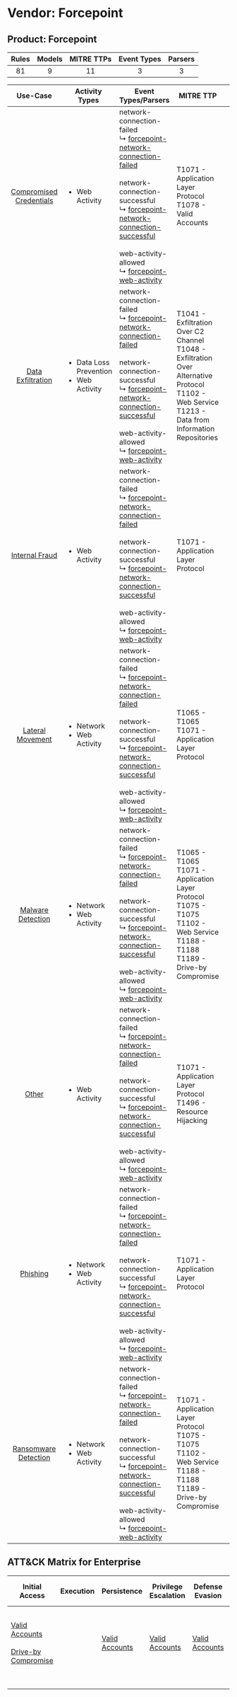 Vendor: Forcepoint
==================
Product: Forcepoint
-------------------
| Rules | Models | MITRE TTPs | Event Types | Parsers |
|:-----:|:------:|:----------:|:-----------:|:-------:|
|  81   |   9    |     11     |      3      |    3    |

|                                  Use-Case                                  | Activity Types                                              | Event Types/Parsers                                                                                                                                                                                                                                                                                                                                                                                                 | MITRE TTP                                                                                                                                                       | Content                                                                                                                   |
|:--------------------------------------------------------------------------:| ----------------------------------------------------------- | ------------------------------------------------------------------------------------------------------------------------------------------------------------------------------------------------------------------------------------------------------------------------------------------------------------------------------------------------------------------------------------------------------------------- | --------------------------------------------------------------------------------------------------------------------------------------------------------------- | ------------------------------------------------------------------------------------------------------------------------- |
| [Compromised Credentials](../../../UseCases/uc_compromised_credentials.md) | <ul><li>Web Activity</li></ul>                              |  network-connection-failed<br> ↳ [forcepoint-network-connection-failed](Parsers/parserContent_forcepoint-network-connection-failed.md)<br><br> network-connection-successful<br> ↳ [forcepoint-network-connection-successful](Parsers/parserContent_forcepoint-network-connection-successful.md)<br><br> web-activity-allowed<br> ↳ [forcepoint-web-activity](Parsers/parserContent_forcepoint-web-activity.md)<br> | T1071 - Application Layer Protocol<br>T1078 - Valid Accounts<br>                                                                                                | [<ul><li>11 Rules</li></ul><ul><li>1 Models</li></ul>](Rules_Models/r_m_forcepoint_forcepoint_Compromised_Credentials.md) |
|       [Data Exfiltration](../../../UseCases/uc_data_exfiltration.md)       | <ul><li>Data Loss Prevention</li><li>Web Activity</li></ul> |  network-connection-failed<br> ↳ [forcepoint-network-connection-failed](Parsers/parserContent_forcepoint-network-connection-failed.md)<br><br> network-connection-successful<br> ↳ [forcepoint-network-connection-successful](Parsers/parserContent_forcepoint-network-connection-successful.md)<br><br> web-activity-allowed<br> ↳ [forcepoint-web-activity](Parsers/parserContent_forcepoint-web-activity.md)<br> | T1041 - Exfiltration Over C2 Channel<br>T1048 - Exfiltration Over Alternative Protocol<br>T1102 - Web Service<br>T1213 - Data from Information Repositories<br> | [<ul><li>2 Rules</li></ul>](Rules_Models/r_m_forcepoint_forcepoint_Data_Exfiltration.md)                                  |
|          [Internal Fraud](../../../UseCases/uc_internal_fraud.md)          | <ul><li>Web Activity</li></ul>                              |  network-connection-failed<br> ↳ [forcepoint-network-connection-failed](Parsers/parserContent_forcepoint-network-connection-failed.md)<br><br> network-connection-successful<br> ↳ [forcepoint-network-connection-successful](Parsers/parserContent_forcepoint-network-connection-successful.md)<br><br> web-activity-allowed<br> ↳ [forcepoint-web-activity](Parsers/parserContent_forcepoint-web-activity.md)<br> | T1071 - Application Layer Protocol<br>                                                                                                                          | [<ul><li>3 Rules</li></ul><ul><li>2 Models</li></ul>](Rules_Models/r_m_forcepoint_forcepoint_Internal_Fraud.md)           |
|        [Lateral Movement](../../../UseCases/uc_lateral_movement.md)        | <ul><li>Network</li><li>Web Activity</li></ul>              |  network-connection-failed<br> ↳ [forcepoint-network-connection-failed](Parsers/parserContent_forcepoint-network-connection-failed.md)<br><br> network-connection-successful<br> ↳ [forcepoint-network-connection-successful](Parsers/parserContent_forcepoint-network-connection-successful.md)<br><br> web-activity-allowed<br> ↳ [forcepoint-web-activity](Parsers/parserContent_forcepoint-web-activity.md)<br> | T1065 - T1065<br>T1071 - Application Layer Protocol<br>                                                                                                         | [<ul><li>30 Rules</li></ul><ul><li>3 Models</li></ul>](Rules_Models/r_m_forcepoint_forcepoint_Lateral_Movement.md)        |
|       [Malware Detection](../../../UseCases/uc_malware_detection.md)       | <ul><li>Network</li><li>Web Activity</li></ul>              |  network-connection-failed<br> ↳ [forcepoint-network-connection-failed](Parsers/parserContent_forcepoint-network-connection-failed.md)<br><br> network-connection-successful<br> ↳ [forcepoint-network-connection-successful](Parsers/parserContent_forcepoint-network-connection-successful.md)<br><br> web-activity-allowed<br> ↳ [forcepoint-web-activity](Parsers/parserContent_forcepoint-web-activity.md)<br> | T1065 - T1065<br>T1071 - Application Layer Protocol<br>T1075 - T1075<br>T1102 - Web Service<br>T1188 - T1188<br>T1189 - Drive-by Compromise<br>                 | [<ul><li>51 Rules</li></ul><ul><li>4 Models</li></ul>](Rules_Models/r_m_forcepoint_forcepoint_Malware_Detection.md)       |
|                   [Other](../../../UseCases/uc_other.md)                   | <ul><li>Web Activity</li></ul>                              |  network-connection-failed<br> ↳ [forcepoint-network-connection-failed](Parsers/parserContent_forcepoint-network-connection-failed.md)<br><br> network-connection-successful<br> ↳ [forcepoint-network-connection-successful](Parsers/parserContent_forcepoint-network-connection-successful.md)<br><br> web-activity-allowed<br> ↳ [forcepoint-web-activity](Parsers/parserContent_forcepoint-web-activity.md)<br> | T1071 - Application Layer Protocol<br>T1496 - Resource Hijacking<br>                                                                                            | [<ul><li>3 Rules</li></ul>](Rules_Models/r_m_forcepoint_forcepoint_Other.md)                                              |
|                [Phishing](../../../UseCases/uc_phishing.md)                | <ul><li>Network</li><li>Web Activity</li></ul>              |  network-connection-failed<br> ↳ [forcepoint-network-connection-failed](Parsers/parserContent_forcepoint-network-connection-failed.md)<br><br> network-connection-successful<br> ↳ [forcepoint-network-connection-successful](Parsers/parserContent_forcepoint-network-connection-successful.md)<br><br> web-activity-allowed<br> ↳ [forcepoint-web-activity](Parsers/parserContent_forcepoint-web-activity.md)<br> | T1071 - Application Layer Protocol<br>                                                                                                                          | [<ul><li>9 Rules</li></ul>](Rules_Models/r_m_forcepoint_forcepoint_Phishing.md)                                           |
|    [Ransomware Detection](../../../UseCases/uc_ransomware_detection.md)    | <ul><li>Network</li><li>Web Activity</li></ul>              |  network-connection-failed<br> ↳ [forcepoint-network-connection-failed](Parsers/parserContent_forcepoint-network-connection-failed.md)<br><br> network-connection-successful<br> ↳ [forcepoint-network-connection-successful](Parsers/parserContent_forcepoint-network-connection-successful.md)<br><br> web-activity-allowed<br> ↳ [forcepoint-web-activity](Parsers/parserContent_forcepoint-web-activity.md)<br> | T1071 - Application Layer Protocol<br>T1075 - T1075<br>T1102 - Web Service<br>T1188 - T1188<br>T1189 - Drive-by Compromise<br>                                  | [<ul><li>34 Rules</li></ul><ul><li>3 Models</li></ul>](Rules_Models/r_m_forcepoint_forcepoint_Ransomware_Detection.md)    |

ATT&CK Matrix for Enterprise
----------------------------
| Initial Access                                                                                                                              | Execution | Persistence                                                         | Privilege Escalation                                                | Defense Evasion                                                     | Credential Access | Discovery | Lateral Movement | Collection                                                                              | Command and Control                                                                                                                             | Exfiltration                                                                                                                                                                 | Impact                                                                  |
| ------------------------------------------------------------------------------------------------------------------------------------------- | --------- | ------------------------------------------------------------------- | ------------------------------------------------------------------- | ------------------------------------------------------------------- | ----------------- | --------- | ---------------- | --------------------------------------------------------------------------------------- | ----------------------------------------------------------------------------------------------------------------------------------------------- | ---------------------------------------------------------------------------------------------------------------------------------------------------------------------------- | ----------------------------------------------------------------------- |
| [Valid Accounts](https://attack.mitre.org/techniques/T1078)<br><br>[Drive-by Compromise](https://attack.mitre.org/techniques/T1189)<br><br> |           | [Valid Accounts](https://attack.mitre.org/techniques/T1078)<br><br> | [Valid Accounts](https://attack.mitre.org/techniques/T1078)<br><br> | [Valid Accounts](https://attack.mitre.org/techniques/T1078)<br><br> |                   |           |                  | [Data from Information Repositories](https://attack.mitre.org/techniques/T1213)<br><br> | [Web Service](https://attack.mitre.org/techniques/T1102)<br><br>[Application Layer Protocol](https://attack.mitre.org/techniques/T1071)<br><br> | [Exfiltration Over Alternative Protocol](https://attack.mitre.org/techniques/T1048)<br><br>[Exfiltration Over C2 Channel](https://attack.mitre.org/techniques/T1041)<br><br> | [Resource Hijacking](https://attack.mitre.org/techniques/T1496)<br><br> |